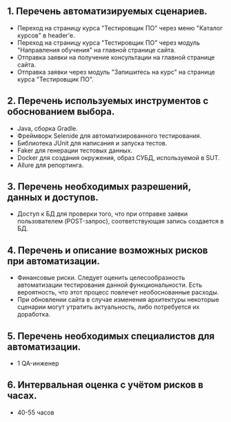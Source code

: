 ## 1. Перечень автоматизируемых сценариев.  
* Переход на страницу курса "Тестировщик ПО" через меню "Каталог курсов" в header'e.
* Переход на страницу курса "Тестировщик ПО" через модуль "Направления обучения" на главной странице сайта.
* Отправка заявки на получение консультации на главной странице сайта.
* Отправка заявки через модуль "Запишитесь на курс" на странице курса "Тестировщик ПО".

## 2. Перечень используемых инструментов с обоснованием выбора.
* Java, сборка Gradle.
* Фреймворк Selenide для автоматизированного тестирования.
* Библиотека JUnit для написания и запуска тестов.
* Faker для генерации тестовых данных.
* Docker для создания окружения, образ СУБД, используемой в SUT.
* Allure для репортинга.

## 3. Перечень необходимых разрешений, данных и доступов.
* Доступ к БД для проверки того, что при отправке заявки пользователем (POST-запрос), соответствующая запись создается в БД.

## 4. Перечень и описание возможных рисков при автоматизации.
* Финансовые риски. Следует оценить целесообразность автоматизации тестирования данной функциональности. Есть вероятность, что этот процесс повлечет необоснованные расходы.
* При обновлении сайта в случае изменения архитектуры некоторые сценарии могут утратить актуальность, либо потребуется их доработка.

## 5. Перечень необходимых специалистов для автоматизации.
* 1 QA-инженер

## 6. Интервальная оценка с учётом рисков в часах.
* 40-55 часов